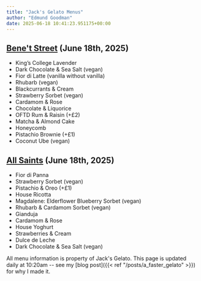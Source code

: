 ```yaml
---
title: "Jack's Gelato Menus"
author: "Edmund Goodman"
date: 2025-06-18 10:41:23.951175+00:00
---
```


## [Bene't Street](https://www.jacksgelato.com/bene-t-street-menu) (June 18th, 2025)

- King’s College Lavender
- Dark Chocolate & Sea Salt (vegan)
- Fior di Latte (vanilla without vanilla)
- Rhubarb (vegan)
- Blackcurrants & Cream
- Strawberry Sorbet (vegan)
- Cardamom & Rose
- Chocolate & Liquorice
- OFTD Rum & Raisin (+£2)
- Matcha & Almond Cake
- Honeycomb
- Pistachio Brownie (+£1)
- Coconut Ube (vegan)


## [All Saints](https://www.jacksgelato.com/all-saints-menu) (June 18th, 2025)

- Fior di Panna
- Strawberry Sorbet (vegan)
- Pistachio & Oreo (+£1)
- House Ricotta
- Magdalene: Elderflower Blueberry Sorbet (vegan)
- Rhubarb & Cardamom Sorbet (vegan)
- Gianduja
- Cardamom & Rose
- House Yoghurt
- Strawberries & Cream
- Dulce de Leche
- Dark Chocolate & Sea Salt (vegan)

All menu information is property of Jack's Gelato. This page is
updated daily at 10:20am -- see my
[blog post]({{< ref "/posts/a_faster_gelato" >}}) for why I made it.
